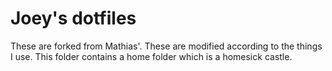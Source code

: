 # Joey's dotfiles

These are forked from Mathias'. These are modified according to the things I use.
This folder contains a home folder which is a homesick castle.

